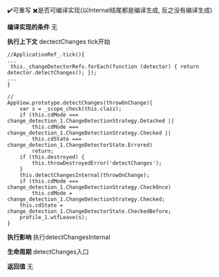 :heavy_check_mark:可重写 
:heavy_multiplication_x:是否可编译实现(以Internal结尾都是编译生成, 反之没有编译生成)

**编译实现的条件**
无

**执行上下文**
dectectChanges tick开始
```
//ApplicationRef_.tick(){
...
 this._changeDetectorRefs.forEach(function (detector) { return detector.detectChanges(); });
...
}

//
AppView.prototype.detectChanges(throwOnChange){
    var s = _scope_check(this.clazz);
    if (this.cdMode === change_detection_1.ChangeDetectionStrategy.Detached ||
        this.cdMode === change_detection_1.ChangeDetectionStrategy.Checked ||
        this.cdState === change_detection_1.ChangeDetectorState.Errored)
        return;
    if (this.destroyed) {
        this.throwDestroyedError('detectChanges');
    }
    this.detectChangesInternal(throwOnChange);
    if (this.cdMode === change_detection_1.ChangeDetectionStrategy.CheckOnce)
        this.cdMode = change_detection_1.ChangeDetectionStrategy.Checked;
    this.cdState = change_detection_1.ChangeDetectorState.CheckedBefore;
    profile_1.wtfLeave(s);
}
```

**执行影响**
执行detectChangesInternal

**生命周期**
detectChanges入口

**返回值**
无